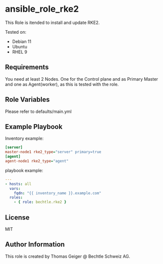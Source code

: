 ansible_role_rke2
=========

This Role is itended to install and update RKE2.

Tested on: 
 - Debian 11
 - Ubuntu
 - RHEL 9

Requirements
------------

You need at least 2 Nodes. One for the Control plane and as Primary Master and one as Agent(worker), as this is tested with the role.

Role Variables
--------------

Please refer to defaults/main.yml


Example Playbook
----------------

Inventory example:

```INI
[server]
master-node1 rke2_type="server" primary=true
[agent]
agent-node1 rke2_type="agent"
```
playbook example:


```yaml
---
- hosts: all
  vars:
    fqdn: "{{ inventory_name }}.example.com"
  roles:
    - { role: bechtle.rke2 }
```
License
-------

MIT

Author Information
------------------

This role is created by Thomas Geiger @ Bechtle Schweiz AG.

